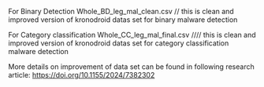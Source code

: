 For Binary Detection
  Whole_BD_leg_mal_clean.csv     // this is clean and improved version of kronodroid datas set for binary malware detection

For Category classification
  Whole_CC_leg_mal_final.csv    //// this is clean and improved version of kronodroid datas set for category classification malware detection

More details on improvement of data set can be found in following research article:
https://doi.org/10.1155/2024/7382302
